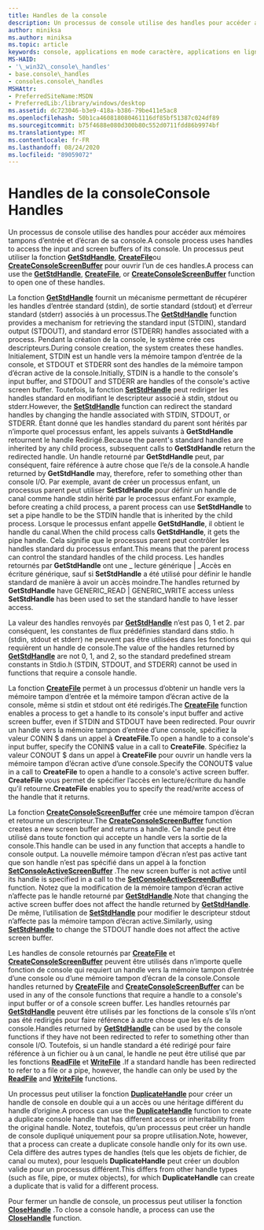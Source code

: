 ```yaml
---
title: Handles de la console
description: Un processus de console utilise des handles pour accéder aux mémoires tampons d’entrée et d’écran de sa console, y compris les fonctions GetStdHandle, CreateFile ou CreateConsoleScreenBuffer.
author: miniksa
ms.author: miniksa
ms.topic: article
keywords: console, applications en mode caractère, applications en ligne de commande, applications Terminal Server, API de console
MS-HAID:
- '\_win32\_console\_handles'
- base.console\_handles
- consoles.console\_handles
MSHAttr:
- PreferredSiteName:MSDN
- PreferredLib:/library/windows/desktop
ms.assetid: dc723046-b3e9-418a-b386-79be411e5ac8
ms.openlocfilehash: 50b1ca460818080461116df85bf51387c024df89
ms.sourcegitcommit: b75f4688e080d300b80c552d0711fdd86b9974bf
ms.translationtype: MT
ms.contentlocale: fr-FR
ms.lasthandoff: 08/24/2020
ms.locfileid: "89059072"
---
```

# <a name="console-handles"></a><span data-ttu-id="fa359-104">Handles de la console</span><span class="sxs-lookup"><span data-stu-id="fa359-104">Console Handles</span></span>


<span data-ttu-id="fa359-105">Un processus de console utilise des handles pour accéder aux mémoires tampons d’entrée et d’écran de sa console.</span><span class="sxs-lookup"><span data-stu-id="fa359-105">A console process uses handles to access the input and screen buffers of its console.</span></span> <span data-ttu-id="fa359-106">Un processus peut utiliser la fonction [**GetStdHandle**](getstdhandle.md), [**CreateFile**](https://msdn.microsoft.com/library/windows/desktop/aa363858)ou [**CreateConsoleScreenBuffer**](createconsolescreenbuffer.md) pour ouvrir l’un de ces handles.</span><span class="sxs-lookup"><span data-stu-id="fa359-106">A process can use the [**GetStdHandle**](getstdhandle.md), [**CreateFile**](https://msdn.microsoft.com/library/windows/desktop/aa363858), or [**CreateConsoleScreenBuffer**](createconsolescreenbuffer.md) function to open one of these handles.</span></span>

<span data-ttu-id="fa359-107">La fonction [**GetStdHandle**](getstdhandle.md) fournit un mécanisme permettant de récupérer les handles d’entrée standard (stdin), de sortie standard (stdout) et d’erreur standard (stderr) associés à un processus.</span><span class="sxs-lookup"><span data-stu-id="fa359-107">The [**GetStdHandle**](getstdhandle.md) function provides a mechanism for retrieving the standard input (STDIN), standard output (STDOUT), and standard error (STDERR) handles associated with a process.</span></span> <span data-ttu-id="fa359-108">Pendant la création de la console, le système crée ces descripteurs.</span><span class="sxs-lookup"><span data-stu-id="fa359-108">During console creation, the system creates these handles.</span></span> <span data-ttu-id="fa359-109">Initialement, STDIN est un handle vers la mémoire tampon d’entrée de la console, et STDOUT et STDERR sont des handles de la mémoire tampon d’écran active de la console.</span><span class="sxs-lookup"><span data-stu-id="fa359-109">Initially, STDIN is a handle to the console's input buffer, and STDOUT and STDERR are handles of the console's active screen buffer.</span></span> <span data-ttu-id="fa359-110">Toutefois, la fonction [**SetStdHandle**](setstdhandle.md) peut rediriger les handles standard en modifiant le descripteur associé à stdin, stdout ou stderr.</span><span class="sxs-lookup"><span data-stu-id="fa359-110">However, the [**SetStdHandle**](setstdhandle.md) function can redirect the standard handles by changing the handle associated with STDIN, STDOUT, or STDERR.</span></span> <span data-ttu-id="fa359-111">Étant donné que les handles standard du parent sont hérités par n’importe quel processus enfant, les appels suivants à **GetStdHandle** retournent le handle Redirigé.</span><span class="sxs-lookup"><span data-stu-id="fa359-111">Because the parent's standard handles are inherited by any child process, subsequent calls to **GetStdHandle** return the redirected handle.</span></span> <span data-ttu-id="fa359-112">Un handle retourné par **GetStdHandle** peut, par conséquent, faire référence à autre chose que l’e/s de la console.</span><span class="sxs-lookup"><span data-stu-id="fa359-112">A handle returned by **GetStdHandle** may, therefore, refer to something other than console I/O.</span></span> <span data-ttu-id="fa359-113">Par exemple, avant de créer un processus enfant, un processus parent peut utiliser **SetStdHandle** pour définir un handle de canal comme handle stdin hérité par le processus enfant.</span><span class="sxs-lookup"><span data-stu-id="fa359-113">For example, before creating a child process, a parent process can use **SetStdHandle** to set a pipe handle to be the STDIN handle that is inherited by the child process.</span></span> <span data-ttu-id="fa359-114">Lorsque le processus enfant appelle **GetStdHandle**, il obtient le handle du canal.</span><span class="sxs-lookup"><span data-stu-id="fa359-114">When the child process calls **GetStdHandle**, it gets the pipe handle.</span></span> <span data-ttu-id="fa359-115">Cela signifie que le processus parent peut contrôler les handles standard du processus enfant.</span><span class="sxs-lookup"><span data-stu-id="fa359-115">This means that the parent process can control the standard handles of the child process.</span></span> <span data-ttu-id="fa359-116">Les handles retournés par **GetStdHandle** ont une \_ lecture générique | \_Accès en écriture générique, sauf si **SetStdHandle** a été utilisé pour définir le handle standard de manière à avoir un accès moindre.</span><span class="sxs-lookup"><span data-stu-id="fa359-116">The handles returned by **GetStdHandle** have GENERIC\_READ | GENERIC\_WRITE access unless **SetStdHandle** has been used to set the standard handle to have lesser access.</span></span>

<span data-ttu-id="fa359-117">La valeur des handles renvoyés par [**GetStdHandle**](getstdhandle.md) n’est pas 0, 1 et 2. par conséquent, les constantes de flux prédéfinies standard dans stdio. h (stdin, stdout et stderr) ne peuvent pas être utilisées dans les fonctions qui requièrent un handle de console.</span><span class="sxs-lookup"><span data-stu-id="fa359-117">The value of the handles returned by [**GetStdHandle**](getstdhandle.md) are not 0, 1, and 2, so the standard predefined stream constants in Stdio.h (STDIN, STDOUT, and STDERR) cannot be used in functions that require a console handle.</span></span>

<span data-ttu-id="fa359-118">La fonction [**CreateFile**](https://msdn.microsoft.com/library/windows/desktop/aa363858) permet à un processus d’obtenir un handle vers la mémoire tampon d’entrée et la mémoire tampon d’écran active de la console, même si stdin et stdout ont été redirigés.</span><span class="sxs-lookup"><span data-stu-id="fa359-118">The [**CreateFile**](https://msdn.microsoft.com/library/windows/desktop/aa363858) function enables a process to get a handle to its console's input buffer and active screen buffer, even if STDIN and STDOUT have been redirected.</span></span> <span data-ttu-id="fa359-119">Pour ouvrir un handle vers la mémoire tampon d’entrée d’une console, spécifiez la valeur CONIN $ dans un appel à **CreateFile**.</span><span class="sxs-lookup"><span data-stu-id="fa359-119">To open a handle to a console's input buffer, specify the CONIN$ value in a call to **CreateFile**.</span></span> <span data-ttu-id="fa359-120">Spécifiez la valeur CONOUT $ dans un appel à **CreateFile** pour ouvrir un handle vers la mémoire tampon d’écran active d’une console.</span><span class="sxs-lookup"><span data-stu-id="fa359-120">Specify the CONOUT$ value in a call to **CreateFile** to open a handle to a console's active screen buffer.</span></span> <span data-ttu-id="fa359-121">**CreateFile** vous permet de spécifier l’accès en lecture/écriture du handle qu’il retourne.</span><span class="sxs-lookup"><span data-stu-id="fa359-121">**CreateFile** enables you to specify the read/write access of the handle that it returns.</span></span>

<span data-ttu-id="fa359-122">La fonction [**CreateConsoleScreenBuffer**](createconsolescreenbuffer.md) crée une mémoire tampon d’écran et retourne un descripteur.</span><span class="sxs-lookup"><span data-stu-id="fa359-122">The [**CreateConsoleScreenBuffer**](createconsolescreenbuffer.md) function creates a new screen buffer and returns a handle.</span></span> <span data-ttu-id="fa359-123">Ce handle peut être utilisé dans toute fonction qui accepte un handle vers la sortie de la console.</span><span class="sxs-lookup"><span data-stu-id="fa359-123">This handle can be used in any function that accepts a handle to console output.</span></span> <span data-ttu-id="fa359-124">La nouvelle mémoire tampon d’écran n’est pas active tant que son handle n’est pas spécifié dans un appel à la fonction [**SetConsoleActiveScreenBuffer**](setconsoleactivescreenbuffer.md) .</span><span class="sxs-lookup"><span data-stu-id="fa359-124">The new screen buffer is not active until its handle is specified in a call to the [**SetConsoleActiveScreenBuffer**](setconsoleactivescreenbuffer.md) function.</span></span> <span data-ttu-id="fa359-125">Notez que la modification de la mémoire tampon d’écran active n’affecte pas le handle retourné par [**GetStdHandle**](getstdhandle.md).</span><span class="sxs-lookup"><span data-stu-id="fa359-125">Note that changing the active screen buffer does not affect the handle returned by [**GetStdHandle**](getstdhandle.md).</span></span> <span data-ttu-id="fa359-126">De même, l’utilisation de [**SetStdHandle**](setstdhandle.md) pour modifier le descripteur stdout n’affecte pas la mémoire tampon d’écran active.</span><span class="sxs-lookup"><span data-stu-id="fa359-126">Similarly, using [**SetStdHandle**](setstdhandle.md) to change the STDOUT handle does not affect the active screen buffer.</span></span>

<span data-ttu-id="fa359-127">Les handles de console retournés par [**CreateFile**](https://msdn.microsoft.com/library/windows/desktop/aa363858) et [**CreateConsoleScreenBuffer**](createconsolescreenbuffer.md) peuvent être utilisés dans n’importe quelle fonction de console qui requiert un handle vers la mémoire tampon d’entrée d’une console ou d’une mémoire tampon d’écran de la console.</span><span class="sxs-lookup"><span data-stu-id="fa359-127">Console handles returned by [**CreateFile**](https://msdn.microsoft.com/library/windows/desktop/aa363858) and [**CreateConsoleScreenBuffer**](createconsolescreenbuffer.md) can be used in any of the console functions that require a handle to a console's input buffer or of a console screen buffer.</span></span> <span data-ttu-id="fa359-128">Les handles retournés par [**GetStdHandle**](getstdhandle.md) peuvent être utilisés par les fonctions de la console s’ils n’ont pas été redirigés pour faire référence à autre chose que les e/s de la console.</span><span class="sxs-lookup"><span data-stu-id="fa359-128">Handles returned by [**GetStdHandle**](getstdhandle.md) can be used by the console functions if they have not been redirected to refer to something other than console I/O.</span></span> <span data-ttu-id="fa359-129">Toutefois, si un handle standard a été redirigé pour faire référence à un fichier ou à un canal, le handle ne peut être utilisé que par les fonctions [**ReadFile**](https://msdn.microsoft.com/library/windows/desktop/aa365467) et [**WriteFile**](https://msdn.microsoft.com/library/windows/desktop/aa365747) .</span><span class="sxs-lookup"><span data-stu-id="fa359-129">If a standard handle has been redirected to refer to a file or a pipe, however, the handle can only be used by the [**ReadFile**](https://msdn.microsoft.com/library/windows/desktop/aa365467) and [**WriteFile**](https://msdn.microsoft.com/library/windows/desktop/aa365747) functions.</span></span>

<span data-ttu-id="fa359-130">Un processus peut utiliser la fonction [**DuplicateHandle**](https://msdn.microsoft.com/library/windows/desktop/ms724251) pour créer un handle de console en double qui a un accès ou une héritage différent du handle d’origine.</span><span class="sxs-lookup"><span data-stu-id="fa359-130">A process can use the [**DuplicateHandle**](https://msdn.microsoft.com/library/windows/desktop/ms724251) function to create a duplicate console handle that has different access or inheritability from the original handle.</span></span> <span data-ttu-id="fa359-131">Notez, toutefois, qu’un processus peut créer un handle de console dupliqué uniquement pour sa propre utilisation.</span><span class="sxs-lookup"><span data-stu-id="fa359-131">Note, however, that a process can create a duplicate console handle only for its own use.</span></span> <span data-ttu-id="fa359-132">Cela diffère des autres types de handles (tels que les objets de fichier, de canal ou mutex), pour lesquels **DuplicateHandle** peut créer un doublon valide pour un processus différent.</span><span class="sxs-lookup"><span data-stu-id="fa359-132">This differs from other handle types (such as file, pipe, or mutex objects), for which **DuplicateHandle** can create a duplicate that is valid for a different process.</span></span>

<span data-ttu-id="fa359-133">Pour fermer un handle de console, un processus peut utiliser la fonction [**CloseHandle**](https://msdn.microsoft.com/library/windows/desktop/ms724211) .</span><span class="sxs-lookup"><span data-stu-id="fa359-133">To close a console handle, a process can use the [**CloseHandle**](https://msdn.microsoft.com/library/windows/desktop/ms724211) function.</span></span>

 

 





